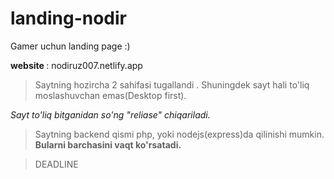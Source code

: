 # landing-nodir
Gamer uchun landing page :)

<b>website </b>: nodiruz007.netlify.app

> Saytning hozircha 2 sahifasi tugallandi . Shuningdek sayt hali to'liq moslashuvchan emas(Desktop first).

<i>Sayt to'liq bitganidan so'ng "reliase" chiqariladi.</i>

> Saytning backend qismi php, yoki nodejs(express)da qilinishi mumkin.
<b>Bularni barchasini vaqt ko'rsatadi.</b>

>DEADLINE
